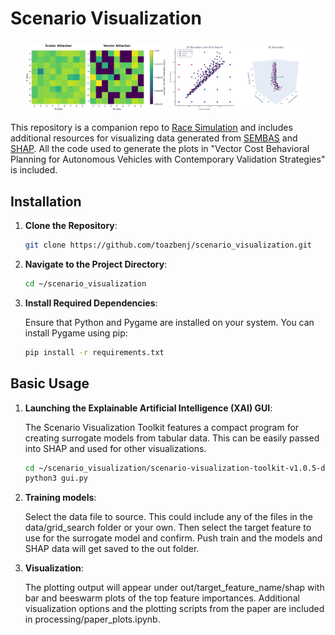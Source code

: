 # Scenario Visualization 
 
<p align="center">
  <img src="matrix.png" alt="Image 1" width="45%">
  <img src="grid_boundary.png" alt="Image 2" width="45%">
</p>

This repository is a companion repo to [Race Simulation](https://github.com/toazbenj/race_simulation) and includes additional resources for visualizing data generated from [SEMBAS](https://github.com/Thomj-Dev/SEMBAS/tree/example-v0.4.x-race_simulation) and [SHAP](https://github.com/shap/shap).
All the code used to generate the plots in "Vector Cost Behavioral Planning for Autonomous Vehicles with Contemporary Validation Strategies" is included. 

## Installation

1. **Clone the Repository**:

   ```bash
   git clone https://github.com/toazbenj/scenario_visualization.git
   ```

2. **Navigate to the Project Directory**:

   ```bash
   cd ~/scenario_visualization
   ```

3. **Install Required Dependencies**:

   Ensure that Python and Pygame are installed on your system. You can install Pygame using pip:

   ```bash
   pip install -r requirements.txt
   ```

## Basic Usage

1. **Launching the Explainable Artificial Intelligence (XAI) GUI**:

   The Scenario Visualization Toolkit features a compact program for creating surrogate models from tabular data. This can be easily passed into SHAP and used for other visualizations.

   ```bash
   cd ~/scenario_visualization/scenario-visualization-toolkit-v1.0.5-dark
   python3 gui.py
   ```

2. **Training models**:

   Select the data file to source. This could include any of the files in the data/grid_search folder or your own. Then select the target feature to use for the surrogate model and confirm. Push train and the models and SHAP data will get saved to the out folder.

3. **Visualization**:

   The plotting output will appear under out/target_feature_name/shap with bar and beeswarm plots of the top feature importances. Additional visualization options and the plotting scripts from the paper are included in processing/paper_plots.ipynb. 
